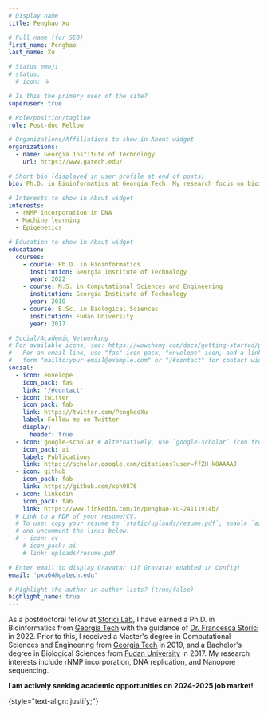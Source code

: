 ```yaml
---
# Display name
title: Penghao Xu

# Full name (for SEO)
first_name: Penghao
last_name: Xu

# Status emoji
# status:
  # icon: ☕️

# Is this the primary user of the site?
superuser: true

# Role/position/tagline
role: Post-doc Fellow

# Organizations/Affiliations to show in About widget
organizations:
  - name: Georgia Institute of Technology
    url: https://www.gatech.edu/

# Short bio (displayed in user profile at end of posts)
bio: Ph.D. in Bioinformatics at Georgia Tech. My research focus on bioinformatics analysis of rNMP incorporation in DNA

# Interests to show in About widget
interests:
  - rNMP incorporation in DNA
  - Machine learning
  - Epigenetics

# Education to show in About widget
education:
  courses:
    - course: Ph.D. in Bioinformatics
      institution: Georgia Institute of Technology
      year: 2022
    - course: M.S. in Computational Sciences and Engineering
      institution: Georgia Institute of Technology
      year: 2019
    - course: B.Sc. in Biological Sciences
      institution: Fudan University
      year: 2017

# Social/Academic Networking
# For available icons, see: https://wowchemy.com/docs/getting-started/page-builder/#icons
#   For an email link, use "fas" icon pack, "envelope" icon, and a link in the
#   form "mailto:your-email@example.com" or "/#contact" for contact widget.
social:
  - icon: envelope
    icon_pack: fas
    link: '/#contact'
  - icon: twitter
    icon_pack: fab
    link: https://twitter.com/PenghaoXu
    label: Follow me on Twitter
    display:
      header: true
  - icon: google-scholar # Alternatively, use `google-scholar` icon from `ai` icon pack
    icon_pack: ai
    label: Publications
    link: https://scholar.google.com/citations?user=ffZH_k8AAAAJ
  - icon: github
    icon_pack: fab
    link: https://github.com/xph9876
  - icon: linkedin
    icon_pack: fab
    link: https://www.linkedin.com/in/penghao-xu-24111914b/
  # Link to a PDF of your resume/CV.
  # To use: copy your resume to `static/uploads/resume.pdf`, enable `ai` icons in `params.yaml`,
  # and uncomment the lines below.
  # - icon: cv
    # icon_pack: ai
    # link: uploads/resume.pdf

# Enter email to display Gravatar (if Gravatar enabled in Config)
email: 'pxu64@gatech.edu'

# Highlight the author in author lists? (true/false)
highlight_name: true
---
```


As a postdoctoral fellow at [Storici Lab](http://www.storicilab.gatech.edu/), I have earned a Ph.D. in Bioinformatics from [Georgia Tech](https://www.gatech.edu/) with the guidance of [Dr. Francesca Storici](https://storicilab.gatech.edu/people/professor/) in 2022. Prior to this, I received a Master's degree in Computational Sciences and Engineering from [Georgia Tech](https://www.gatech.edu/) in 2019, and a Bachelor's degree in Biological Sciences from [Fudan University](https://www.fudan.edu.cn/en/) in 2017. My research interests include rNMP incorporation, DNA replication, and Nanopore sequencing.

__I am actively seeking academic opportunities on 2024-2025 job market!__

{style="text-align: justify;"}
